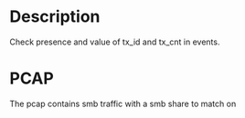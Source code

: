 # Description

Check presence and value of tx_id and tx_cnt in events.

# PCAP

The pcap contains smb traffic with a smb share to match on
